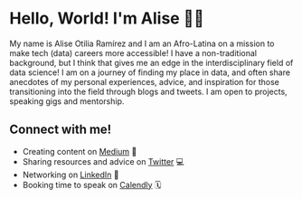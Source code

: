 # Hello, World! I'm Alise 👋🏽

My name is Alise Otilia Ramírez and I am an Afro-Latina on a mission to make tech (data) careers more accessible! I have a non-traditional background, but I think that gives me an edge in the interdisciplinary field of data science! I am on a journey of finding my place in data, and often share anecdotes of my personal experiences, advice, and inspiration for those transitioning into the field through blogs and tweets. I am open to projects, speaking gigs and mentorship.


## Connect with me!
- Creating content on <a href="https://medium.com/@aliseramirez">Medium</a> 📝
- Sharing resources and advice on <a href="https://twitter.com/@import_alise">Twitter</a> 💻 
- Networking on <a href="https://linkedin.com/in/aliseramirez">LinkedIn</a> 💼
- Booking time to speak on <a href="https://calendly.com/aliseramirez/one-on-one">Calendly</a> 🗓️


